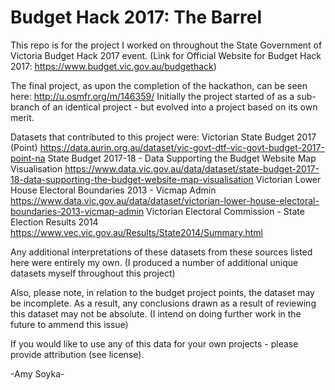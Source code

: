 # Budget Hack 2017: The Barrel

This repo is for the project I worked on throughout the State Government of Victoria Budget Hack 2017 event.
(Link for Official Website for Budget Hack 2017: https://www.budget.vic.gov.au/budgethack)

The final project, as upon the completion of the hackathon, can be seen here: http://u.osmfr.org/m/146359/
Initially the project started of as a sub-branch of an identical project - but evolved into a project based on its own merit.

Datasets that contributed to this project were:
Victorian State Budget 2017 (Point)
https://data.aurin.org.au/dataset/vic-govt-dtf-vic-govt-budget-2017-point-na
State Budget 2017-18 - Data Supporting the Budget Website Map Visualisation
https://www.data.vic.gov.au/data/dataset/state-budget-2017-18-data-supporting-the-budget-website-map-visualisation
Victorian Lower House Electoral Boundaries 2013 - Vicmap Admin
https://www.data.vic.gov.au/data/dataset/victorian-lower-house-electoral-boundaries-2013-vicmap-admin
Victorian Electoral Commission - State Election Results 2014
https://www.vec.vic.gov.au/Results/State2014/Summary.html

Any additional interpretations of these datasets from these sources listed here were entirely my own.
(I produced a number of additional unique datasets myself throughout this project)

Also, please note, in relation to the budget project points, the dataset may be incomplete.
As a result, any conclusions drawn as a result of reviewing this dataset may not be absolute.
(I intend on doing further work in the future to ammend this issue)

If you would like to use any of this data for your own projects - please provide attribution (see license).

-Amy Soyka-
